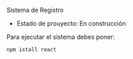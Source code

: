<hl> Sistema de Registro</hl>

- Estado de prouyecto: En construcción

Para ejecutar el sistema debes poner:

```npm istall react```
